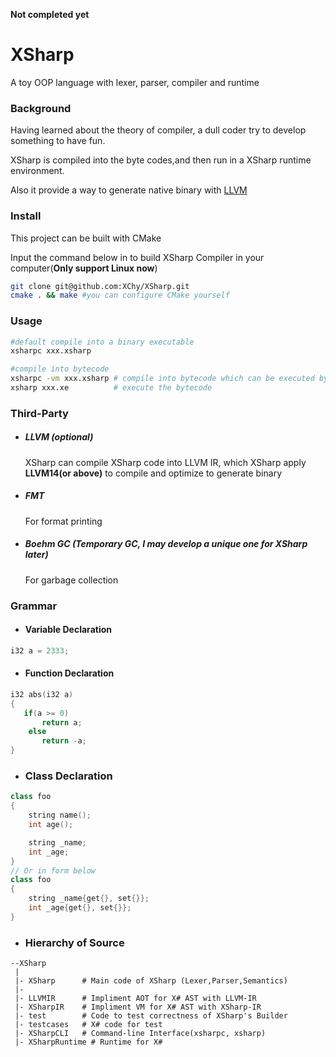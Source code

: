 **Not completed yet**

# XSharp

A toy OOP language with lexer, parser, compiler and runtime

### Background

Having learned about the theory of compiler, a dull coder try to develop something to have fun.

XSharp is compiled into the byte codes,and then run in a XSharp runtime environment.

Also it provide a way to generate native binary with [LLVM](https://github.com/llvm/llvm-project)

### Install

This project can be built with CMake

Input the command below in to build XSharp Compiler in your computer(**Only support Linux now**)

```bash
git clone git@github.com:XChy/XSharp.git
cmake . && make #you can configure CMake yourself
```

### Usage

```bash
#default compile into a binary executable
xsharpc xxx.xsharp

#compile into bytecode
xsharpc -vm xxx.xsharp # compile into bytecode which can be executed by XSharp's VM
xsharp xxx.xe          # execute the bytecode
```

### Third-Party

- ##### **LLVM** (**optional**)

  XSharp can compile XSharp code into LLVM IR, which XSharp apply **LLVM14(or above)** to compile and optimize to generate binary

- ##### **FMT**

  For format printing

- ##### **Boehm GC** (**Temporary GC, I may develop a unique one for XSharp later**)

  For garbage collection

### Grammar

- #### Variable Declaration

```C++
i32 a = 2333;
```

- #### Function Declaration

```C++
i32 abs(i32 a)
{
   if(a >= 0)
       return a;
	else
       return -a;
}
```

- ### Class Declaration

```C++
class foo
{
    string name();
    int age();

    string _name;
    int _age;
}
// Or in form below
class foo
{
    string _name{get{}, set{}};
    int _age{get{}, set{}};
}
```

- ### Hierarchy of Source

```
--XSharp
 |
 |- XSharp      # Main code of XSharp (Lexer,Parser,Semantics)
 |-
 |- LLVMIR      # Impliment AOT for X# AST with LLVM-IR
 |- XSharpIR    # Impliment VM for X# AST with XSharp-IR
 |- test        # Code to test correctness of XSharp's Builder
 |- testcases   # X# code for test
 |- XSharpCLI   # Command-line Interface(xsharpc, xsharp)
 |- XSharpRuntime # Runtime for X#
```
